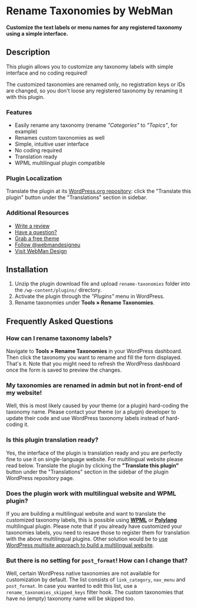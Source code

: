 # Rename Taxonomies by WebMan

**Customize the text labels or menu names for any registered taxonomy using a simple interface.**


## Description

This plugin allows you to customize any taxonomy labels with simple interface and no coding required!

The customized taxonomies are renamed only, no registration keys or IDs are changed, so you don't loose any registered taxonomy by renaming it with this plugin.

### Features

* Easily rename any taxonomy (rename *"Categories"* to *"Topics"*, for example)
* Renames custom taxonomies as well
* Simple, intuitive user interface
* No coding required
* Translation ready
* WPML multilingual plugin compatible

### Plugin Localization

Translate the plugin at its [WordPress.org repository](https://wordpress.org/plugins/rename-taxonomies/): click the "Translate this plugin" button under the "Translations" section in sidebar.

### Additional Resources

* [Write a review](https://wordpress.org/support/view/plugin-reviews/rename-taxonomies/#postform)
* [Have a question?](https://wordpress.org/support/plugin/rename-taxonomies/)
* [Grab a free theme](https://profiles.wordpress.org/webmandesign/#content-themes)
* [Follow @webmandesigneu](https://twitter.com/webmandesigneu/)
* [Visit WebMan Design](http://www.webmandesign.eu)


## Installation

1. Unzip the plugin download file and upload `rename-taxonomies` folder into the `/wp-content/plugins/` directory.
2. Activate the plugin through the *"Plugins"* menu in WordPress.
3. Rename taxonomies under **Tools &raquo; Rename Taxonomies**.


## Frequently Asked Questions

### How can I rename taxonomy labels?

Navigate to **Tools &raquo; Rename Taxonomies** in your WordPress dashboard. Then click the taxonomy you want to rename and fill the form displayed. That's it. Note that you might need to refresh the WordPress dashboard once the form is saved to preview the changes.

### My taxonomies are renamed in admin but not in front-end of my website!

Well, this is most likely caused by your theme (or a plugin) hard-coding the taxonomy name. Please contact your theme (or a plugin) developer to update their code and use WordPress taxonomy labels instead of hard-coding it.

### Is this plugin translation ready?

Yes, the interface of the plugin is translation ready and you are perfectly fine to use it on single-language website. For multilingual website please read below. Translate the plugin by clicking the **"Translate this plugin"** button under the "Translations" section in the sidebar of the plugin WordPress repository page.

### Does the plugin work with multilingual website and WPML plugin?

If you are building a multilingual website and want to translate the customized taxonomy labels, this is possible using [**WPML**](https://wpml.org/) or [**Polylang**](https://wordpress.org/plugins/polylang/) multilingual plugin. Please note that if you already have customized your taxonomies labels, you need to resave those to register them for translation with the above multilingual plugins. Other solution would be to [use WordPress multisite approach to build a multilingual website](https://wordpress.tv/2016/01/16/alexandre-simard-elise-desaulniers-multilingual-content-wp/).

### But there is no setting for `post_format`! How can I change that?

Well, certain WordPress native taxonomies are not available for customization by default. The list consists of `link_category`, `nav_menu` and `post_format`. In case you wanted to edit this list, use a `rename_taxonomies_skipped_keys` filter hook. The custom taxonomies that have no (empty) taxonomy name will be skipped too.
